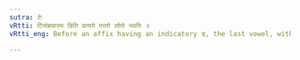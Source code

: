 ```yaml
---
sutra: टेः
vRtti: टिसंज्ञकस्य डिति प्रत्यये परतो लोपो भवति ॥
vRtti_eng: Before an affix having an indicatory ड्, the last vowel, with the consonant, if any, that follows it, is elided.

---
```

